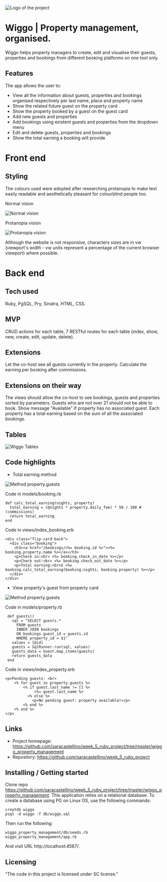 ![Logo of the project](https://github.com/saracastellino/week_5_ruby_project/blob/master/images/logo.png)

# Wiggo | Property management, organised.

Wiggo helps property managers to create, edit and visualise their guests, properties and bookings from different booking platforms on one tool only.

## Features

The app allows the user to:
* View all the information about guests, properties and bookings organised respectively per last name, place and property name
* Show the related future guest on the property card
* Show the property booked by a guest on the guest card
* Add new guests and properties
* Add bookings using existent guests and properties from the dropdown menu
* Edit and delete guests, properties and bookings
* Show the total earning a booking will provide

# Front end

## Styling

The colours used were adopted after researching protanopia to make text easily readable and aesthetically pleasant for colourblind people too.

Normal vision

![Normal vision](https://github.com/saracastellino/week_5_ruby_project/blob/master/images/coolors%20normal%20view.png)

Protanopia vision

![Protanopia vision](https://github.com/saracastellino/week_5_ruby_project/blob/master/images/coolors%20protanopia%20view.png)


Although the website is not responsive, characters sizes are in vw (viewport's width - vw units represent a percentage of the current browser viewport) where possible.

# Back end

## Tech used

Ruby, PgSQL, Pry, Sinatra, HTML, CSS.

## MVP

CRUD actions for each table, 7 RESTful routes for each table (index, show, new, create, edit, update, delete). 

## Extensions

Let the co-host see all guests currently in the property. 
Calculate the earning per booking after commissions. 

## Extensions on their way

The views should allow the co-host to see bookings, guests and properties sorted by parameters. 
Guests who are not over 21 should not be able to book. 
Show message "Available" if property has no associated guest.
Each property has a total earning based on the sum of all the associated bookings.

## Tables

![Wiggo Tables](https://github.com/saracastellino/week_5_ruby_project/blob/master/images/Tables.png)

## Code highlights

* Total earning method

![Method property.guests](https://github.com/saracastellino/week_5_ruby_project/blob/master/images/booking_total_earning.png)

Code in models/booking.rb

    def calc_total_earning(nights, property)
      total_earning = (@nights * property.daily_fee) * 50 / 100 #(commissions)
      return total_earning
    end
 
Code in views/index_booking.erb

    <div class="flip-card-back">
      <div class="booking">
        <h3><a href="/bookings/<%= booking.id %>"><%= booking.property.name %></a></h3>
        <p>Check in:<br> <%= booking.check_in_date %></p>
        <p>Check out:<br> <%= booking.check_out_date %></p>
        <p>Total earning:<br>£ <%= booking.calc_total_earning(booking.nights, booking.property) %></p>
      </div>
    </div>


* View property's guest from property card

![Method property.guests](https://github.com/saracastellino/week_5_ruby_project/blob/master/images/property_guests%20.png)

Code in models/property.rb

     def guests()
       sql = "SELECT guests.*
         FROM guests
         INNER JOIN bookings
         ON bookings.guest_id = guests.id
         WHERE property_id = $1"
       values = [@id]
       guests = SqlRunner.run(sql, values)
       guests_data = Guest.map_items(guests)
       return guests_data
     end
     
 Code in views/index_property.erb
    
    <p>Pending guests: <br> 
        <% for guest in property.guests %>
            <% if guest.last_name != [] %>
                 <%= guest.last_name %>
              <% else %>
                <p>No pending guest: property available!</p>
            <% end %>
        <% end %>
    </p>
                
## Links

- Project homepage: https://github.com/saracastellino/week_5_ruby_project/tree/master/wiggo_property_management
- Repository: https://github.com/saracastellino/week_5_ruby_project


## Installing / Getting started

Clone repo https://github.com/saracastellino/week_5_ruby_project/tree/master/wiggo_property_management.
This application relies on a relational database. To create a database using PG on Linux OS, use the following commands:

    creatdb wiggo
    psql -d wiggo -f db/wiggo.sql 
    
Then run the following:

    wiggo_property_management/db/seeds.rb 
    wiggo_property_management/app.rb 

And visit URL http://localhost:4567/.


## Licensing

"The code in this project is licensed under SC license."
